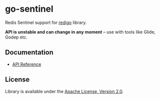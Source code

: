 go-sentinel
===========

Redis Sentinel support for [redigo](https://github.com/garyburd/redigo) library.

**API is unstable and can change in any moment** – use with tools like Glide, Godep etc.

Documentation
-------------

- [API Reference](http://godoc.org/github.com/FZambia/go-sentinel)

License
-------

Library is available under the [Apache License, Version 2.0](http://www.apache.org/licenses/LICENSE-2.0.html). 
